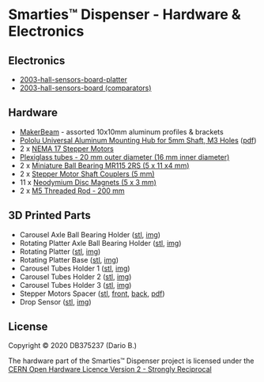 # Smarties™ Dispenser - Hardware & Electronics

## Electronics
* [2003-hall-sensors-board-platter](https://github.com/DB375237/smarties/tree/master/hardware/2003-hall-sensors-board-platter)
* [2003-hall-sensors-board (comparators)](https://github.com/DB375237/smarties/tree/master/hardware/2003-hall-sensor)

## Hardware
* [MakerBeam](https://www.makerbeam.com/makerbeam/) - assorted 10x10mm aluminum profiles & brackets
* [Pololu Universal Aluminum Mounting Hub for 5mm Shaft, M3 Holes](https://www.pololu.com/product/1998) ([pdf](https://github.com/DB375237/smarties/blob/master/pdf/1998-5mm-m3-hub-dimensions.pdf))
* 2 x [NEMA 17 Stepper Motors](https://github.com/DB375237/smarties/blob/master/pdf/17HS13-0404S.pdf)
* [Plexiglass tubes - 20 mm outer diameter (16 mm inner diameter)](https://www.leroymerlin.it/catalogo/barra-tonda-in-pmma-trasparente-20-x-1000-mm--20-mm-35464205-p)
* 2 x [Miniature Ball Bearing MR115 2RS (5 x 11 x4 mm)](https://www.amazon.it/gp/product/B07CXN1143)
* 2 x [Stepper Motor Shaft Couplers (5 mm)](https://www.futurashop.it/giunto-in-alluminio-5-mm-5-mm-8300-hub5mm5)
* 11 x [Neodymium Disc Magnets (5 x 3 mm)](https://www.amazon.it/gp/product/B00389VRZW)
* 2 x [M5 Threaded Rod - 200 mm](https://www.leroymerlin.it/catalogo/barra-filettata-standers-in-acciaio--m5-l-20-mm-35736323-p)

## 3D Printed Parts
* Carousel Axle Ball Bearing Holder ([stl](), [img]())
* Rotating Platter Axle Ball Bearing Holder ([stl](), [img]())
* Rotating Platter ([stl](), [img]())
* Rotating Platter Base ([stl](), [img]())
* Carousel Tubes Holder 1 ([stl](), [img]())
* Carousel Tubes Holder 2 ([stl](), [img]())
* Carousel Tubes Holder 3 ([stl](), [img]())
* Stepper Motors Spacer ([stl](https://github.com/DB375237/smarties/blob/master/stl/step-motor-spacer-01-01-FINAL.stl), [front](https://github.com/DB375237/smarties/blob/master/images/stepper-spacer-01.png), [back](https://github.com/DB375237/smarties/blob/master/images/stepper-spacer-02.png), [pdf](https://github.com/DB375237/smarties/blob/master/pdf/stepper-spacer.pdf))
* Drop Sensor ([stl](), [img]())

## License

Copyright © 2020 DB375237 (Dario B.)

The hardware part of the Smarties™ Dispenser project is licensed under the [CERN Open Hardware Licence Version 2 - Strongly Reciprocal](https://github.com/DB375237/smarties/blob/master/hardware/LICENSE.md)